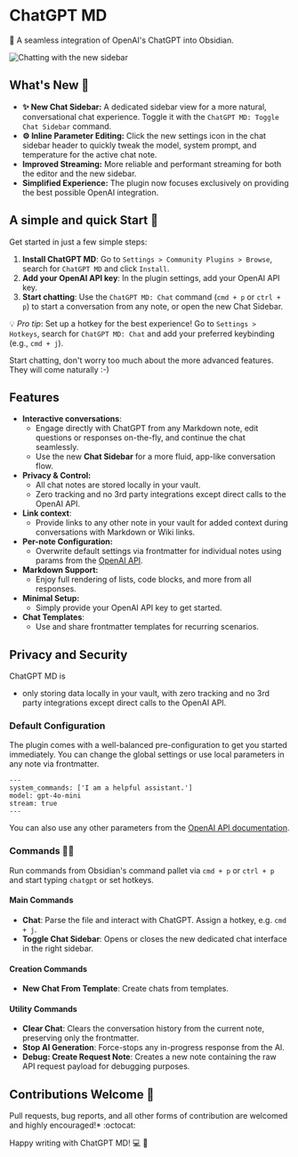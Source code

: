 # ChatGPT MD

🚀 A seamless integration of OpenAI's ChatGPT into Obsidian.

![Chatting with the new sidebar](images/chat-with-sidebar.gif)

## What's New 🚀
- **✨ New Chat Sidebar:** A dedicated sidebar view for a more natural, conversational chat experience. Toggle it with the `ChatGPT MD: Toggle Chat Sidebar` command.
- **⚙️ Inline Parameter Editing:** Click the new settings icon in the chat sidebar header to quickly tweak the model, system prompt, and temperature for the active chat note.
- **Improved Streaming:** More reliable and performant streaming for both the editor and the new sidebar.
- **Simplified Experience:** The plugin now focuses exclusively on providing the best possible OpenAI integration.

## A simple and quick Start 🏁
Get started in just a few simple steps:

1.  **Install ChatGPT MD**: Go to `Settings > Community Plugins > Browse`, search for `ChatGPT MD` and click `Install`.
2.  **Add your OpenAI API key**: In the plugin settings, add your OpenAI API key.
3.  **Start chatting**: Use the `ChatGPT MD: Chat` command (`cmd + p` or `ctrl + p`) to start a conversation from any note, or open the new Chat Sidebar.

💡 *Pro tip*: Set up a hotkey for the best experience! Go to `Settings > Hotkeys`, search for `ChatGPT MD: Chat` and add your preferred keybinding (e.g., `cmd + j`).

Start chatting, don't worry too much about the more advanced features. They will come naturally :-)

## Features
* **Interactive conversations**:
  * Engage directly with ChatGPT from any Markdown note, edit questions or responses on-the-fly, and continue the chat seamlessly.
  * Use the new **Chat Sidebar** for a more fluid, app-like conversation flow.
* **Privacy & Control:**
  * All chat notes are stored locally in your vault.
  * Zero tracking and no 3rd party integrations except direct calls to the OpenAI API.
* **Link context**:
  * Provide links to any other note in your vault for added context during conversations with Markdown or Wiki links.
* **Per-note Configuration:**
  * Overwrite default settings via frontmatter for individual notes using params from the [OpenAI API](https://platform.openai.com/docs/api-reference/chat).
* **Markdown Support:**
  * Enjoy full rendering of lists, code blocks, and more from all responses.
* **Minimal Setup:**
  * Simply provide your OpenAI API key to get started.
* **Chat Templates**:
  * Use and share frontmatter templates for recurring scenarios.

## Privacy and Security

ChatGPT MD is
- only storing data locally in your vault, with zero tracking and no 3rd party integrations except direct calls to the OpenAI API.

### Default Configuration
The plugin comes with a well-balanced pre-configuration to get you started immediately.
You can change the global settings or use local parameters in any note via frontmatter.
```
---
system_commands: ['I am a helpful assistant.']
model: gpt-4o-mini
stream: true
---
```
You can also use any other parameters from the [OpenAI API documentation](https://platform.openai.com/docs/api-reference/chat).

### Commands 👨‍💻
Run commands from Obsidian's command pallet via `cmd + p` or `ctrl + p` and start typing `chatgpt` or set hotkeys.

#### Main Commands
- **Chat**: Parse the file and interact with ChatGPT. Assign a hotkey, e.g. `cmd + j`.
- **Toggle Chat Sidebar**: Opens or closes the new dedicated chat interface in the right sidebar.

#### Creation Commands
- **New Chat From Template**: Create chats from templates.

#### Utility Commands
- **Clear Chat**: Clears the conversation history from the current note, preserving only the frontmatter.
- **Stop AI Generation**: Force-stops any in-progress response from the AI.
- **Debug: Create Request Note**: Creates a new note containing the raw API request payload for debugging purposes.

## Contributions Welcome 🤝
Pull requests, bug reports, and all other forms of contribution are welcomed and highly encouraged!* :octocat:

Happy writing with ChatGPT MD! 💻 🎉

